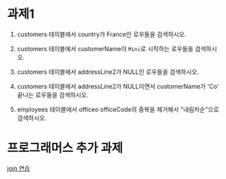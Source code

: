 # 과제1

1. customers 테이블에서 country가 France인 로우들을 검색하시오.

2. customers 테이블에서 customerName이 `Mini`로 시작하는 로우들을 검색하시오.

3. customers 테이블에서 addressLine2가 NULL인 로우들을 검색하시오.

4. customers 테이블에서 addressLine2가 NULL이면서 customerName가 'Co' 끝나는 로우들을 검색하시오.

5. employees 테이블에서 officeo officeCode의 중복을 제거해서 "내림차순"으로 검색하시오.

# 프로그래머스 추가 과제

[join 연습](https://school.programmers.co.kr/learn/courses/30/lessons/133025)
